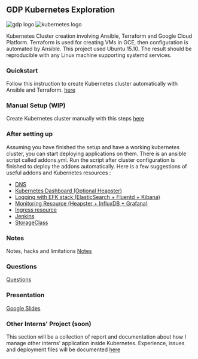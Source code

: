 ## GDP Kubernetes Exploration
![gdp logo](https://gdpventure.com/sites/all/themes/gdp_desktop/images/gdp-logo.png)
![kubernetes logo](https://www.devopsnexus.com/user/pages/03.consultancy-areas/01.containerization/_technologies/kubernetes_logo.png)


Kubernetes Cluster creation involving Ansible, Terraform and Google Cloud Platform. 
Terraform is used for creating VMs in GCE, then configuration is automated by Ansible.
This project used Ubuntu 15.10. The result should be reproducible with any Linux machine supporting systemd services.


### Quickstart
Follow this instruction to create Kubernetes cluster automatically with Ansible and Terraform.
[here](Documentation/quickstart.md)


### Manual Setup (WIP)
Create Kubernetes cluster manually with this steps
[here](Documentation/manual_setup.md)


### After setting up
Assuming you have finished the setup and have a working kubernetes cluster, you can start deploying applications on them.
There is an ansible script called addons.yml. Run the script after cluster configuration is finished to deploy the addons automatically. 
Here is a few suggestions of useful addons and Kubernetes resources :
- [DNS](Documentation/addons/dns.md)
- [Kubernetes Dashboard (Optional Heapster)](Documentation/addons/dashboard.md)
- [Logging with EFK stack (ElasticSearch + Fluentd + Kibana)](Documentation/addons/logging.md)
- [Monitoring Resource (Heapster + InfluxDB + Grafana)](Documentation/addons/monitor.md)
- [Ingress resource](Documentation/addons/ingress.md)
- [Jenkins](Documentation/addons/jenkins.md)
- [StorageClass](Documentation/addons/storage.md)


### Notes
Notes, hacks and limitations [Notes](Notes.md)


### Questions
[Questions](Questions.md)


### Presentation
[Google Slides](https://docs.google.com/presentation/d/1tl7aIaKDEqyuU9VEx__fnUklybM0u7ZOq-AM2w0h4pA/edit?usp=sharing)


### Other Interns' Project (soon)
This section will be a collection of report and documentation about how I manage other interns' application inside Kubernetes.
Experience, issues and deployment files will be documented [here](Documentation/interns/README.md)